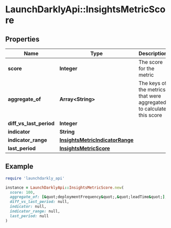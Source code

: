 # LaunchDarklyApi::InsightsMetricScore

## Properties

| Name | Type | Description | Notes |
| ---- | ---- | ----------- | ----- |
| **score** | **Integer** | The score for the metric |  |
| **aggregate_of** | **Array&lt;String&gt;** | The keys of the metrics that were aggregated to calculate this score | [optional] |
| **diff_vs_last_period** | **Integer** |  | [optional] |
| **indicator** | **String** |  |  |
| **indicator_range** | [**InsightsMetricIndicatorRange**](InsightsMetricIndicatorRange.md) |  |  |
| **last_period** | [**InsightsMetricScore**](InsightsMetricScore.md) |  | [optional] |

## Example

```ruby
require 'launchdarkly_api'

instance = LaunchDarklyApi::InsightsMetricScore.new(
  score: 100,
  aggregate_of: [&quot;deploymentFrequency&quot;,&quot;leadTime&quot;],
  diff_vs_last_period: null,
  indicator: null,
  indicator_range: null,
  last_period: null
)
```

